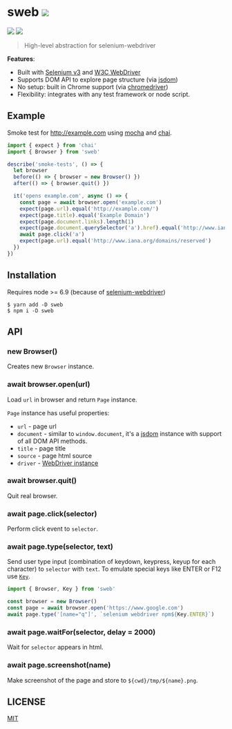 # sweb [![](https://circleci.com/gh/alekseykulikov/sweb.svg?style=svg)](https://circleci.com/gh/alekseykulikov/sweb)

[![](https://img.shields.io/npm/v/sweb.svg)](https://npmjs.org/package/sweb)
[![](https://img.shields.io/badge/code%20style-standard-brightgreen.svg)](http://standardjs.com/)

> High-level abstraction for selenium-webdriver

**Features**:
- Built with [Selenium v3](https://seleniumhq.wordpress.com/2016/10/13/selenium-3-0-out-now/) and [W3C WebDriver](https://www.w3.org/TR/webdriver/)
- Supports DOM API to explore page structure (via [jsdom](https://github.com/tmpvar/jsdom))
- No setup: built in Chrome support (via [chromedriver](https://github.com/giggio/node-chromedriver))
- Flexibility: integrates with any test framework or node script.

## Example

Smoke test for http://example.com
using [mocha](https://mochajs.org/) and [chai](http://chaijs.com/).

```js
import { expect } from 'chai'
import { Browser } from 'sweb'

describe('smoke-tests', () => {
  let browser
  before(() => { browser = new Browser() })
  after(() => { browser.quit() })

  it('opens example.com', async () => {
    const page = await browser.open('example.com')
    expect(page.url).equal('http://example.com/')
    expect(page.title).equal('Example Domain')
    expect(page.document.links).length(1)
    expect(page.document.querySelector('a').href).equal('http://www.iana.org/domains/example')
    await page.click('a')
    expect(page.url).equal('http://www.iana.org/domains/reserved')
  })
})
```

## Installation

Requires node >= 6.9 (because of [selenium-webdriver](https://www.npmjs.com/package/selenium-webdriver#projected-support-schedule))

    $ yarn add -D sweb
    $ npm i -D sweb

## API

### new Browser()

Creates new `Browser` instance.

### await browser.open(url)

Load `url` in browser and return `Page` instance.

`Page` instance has useful properties:
- `url` - page url
- `document` - similar to `window.document`, it's a [jsdom](https://github.com/tmpvar/jsdom) instance with support of all DOM API methods.
- `title` - page title
- `source` - page html source
- `driver` - [WebDriver instance](http://seleniumhq.github.io/selenium/docs/api/javascript/module/selenium-webdriver/lib/webdriver_exports_WebDriver.html)

### await browser.quit()

Quit real browser.

### await page.click(selector)

Perform click event to `selector`.

### await page.type(selector, text)

Send user type input (combination of keydown, keypress, keyup for each character) to `selector` with `text`.
To emulate special keys like ENTER or F12 use [`Key`](http://seleniumhq.github.io/selenium/docs/api/javascript/module/selenium-webdriver/index_exports_Key.html).

```js
import { Browser, Key } from 'sweb'

const browser = new Browser()
const page = await browser.open('https://www.google.com')
await page.type('[name="q"]', `selenium webdriver npm${Key.ENTER}`)
```

### await page.waitFor(selector, delay = 2000)

Wait for `selector` appears in html.

### await page.screenshot(name)

Make screenshot of the page and store to `${cwd}/tmp/${name}.png`.

## LICENSE

[MIT](./LICENSE)
